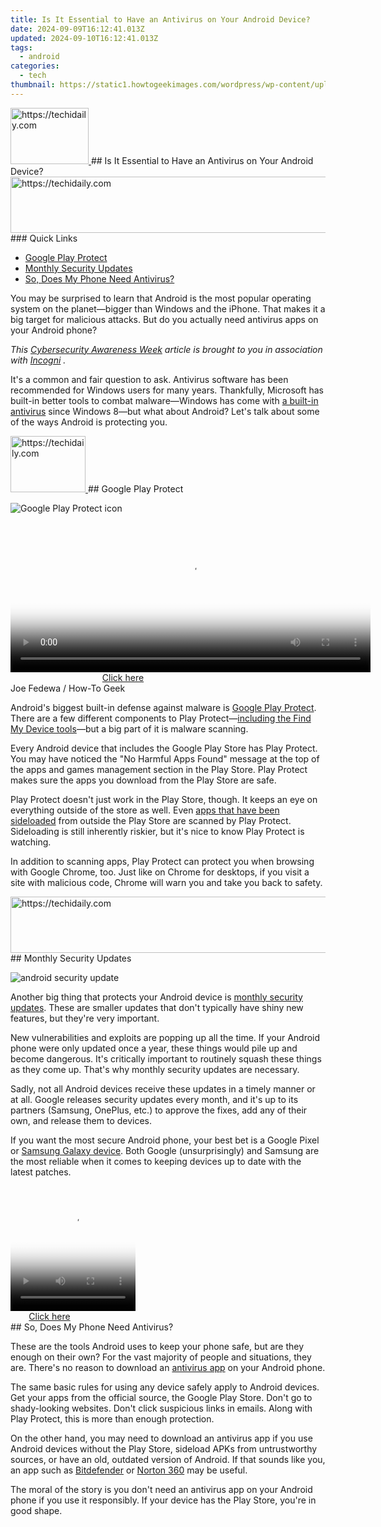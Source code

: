 ```yaml
---
title: Is It Essential to Have an Antivirus on Your Android Device?
date: 2024-09-09T16:12:41.013Z
updated: 2024-09-10T16:12:41.013Z
tags:
  - android
categories:
  - tech
thumbnail: https://static1.howtogeekimages.com/wordpress/wp-content/uploads/wm/2023/10/person-using-a-web-brower-on-the-google-pixel-8-pro-1.jpg
---
```


<!-- affiliate ads begin -->
<a href="https://aligracehair.sjv.io/c/5597632/2115911/19272" target="_top" id="2115911">
  <img src="//a.impactradius-go.com/display-ad/19272-2115911" border="0" alt="https://techidaily.com" width="125" height="90"/>
</a>
<img height="0" width="0" src="https://aligracehair.sjv.io/i/5597632/2115911/19272" style="position:absolute;visibility:hidden;" border="0" />
<!-- affiliate ads end -->
## Is It Essential to Have an Antivirus on Your Android Device?

<!-- affiliate ads begin -->
<a href="https://appsumo.8odi.net/c/5597632/2137380/7443" target="_top" id="2137380">
  <img src="//a.impactradius-go.com/display-ad/7443-2137380" border="0" alt="https://techidaily.com" width="728" height="90"/>
</a>
<img height="0" width="0" src="https://appsumo.8odi.net/i/5597632/2137380/7443" style="position:absolute;visibility:hidden;" border="0" />
<!-- affiliate ads end -->
### Quick Links

* [Google Play Protect](https://some-techniques.techidaily.com/free-vecto-art-and-graphic-sites-compared-whos-the-best-for-2024/)
* [Monthly Security Updates](https://screen-capture.techidaily.com/new-2024-approved-game-on-securing-your-playthroughs-in-win10/)
* [So, Does My Phone Need Antivirus?](https://on-screen-recording.techidaily.com/updated-on-demand-broadcasts-a-guide-to-efficient-recording-for-2024/)

 You may be surprised to learn that Android is the most popular operating system on the planet—bigger than Windows and the iPhone. That makes it a big target for malicious attacks. But do you actually need antivirus apps on your Android phone?

_This_ _[Cybersecurity Awareness Week](https://extra-hints.techidaily.com/2024-approved-achieving-a-natural-sound-curve-dimming-audio-smoothly/)_ _article is brought to you in association with_ _[Incogni](https://facebook-record-videos.techidaily.com/new-100-safe-audio-download-techniques-from-youtube-for-2024/)_ _._ 

 It's a common and fair question to ask. Antivirus software has been recommended for Windows users for many years. Thankfully, Microsoft has built-in better tools to combat malware—Windows has come with [a built-in antivirus](https://hardware-updates.techidaily.com/unveiling-the-power-of-the-lenovo-legion-pro-5i-gen-9-an-exceptional-gaming-laptop-with-an-excellent-price-tag/) since Windows 8—but what about Android? Let's talk about some of the ways Android is protecting you.

<!-- affiliate ads begin -->
<a href="https://25home.pxf.io/c/5597632/2123466/16836" target="_top" id="2123466">
  <img src="//a.impactradius-go.com/display-ad/16836-2123466" border="0" alt="https://techidaily.com" width="120" height="90"/>
</a>
<img height="0" width="0" src="https://25home.pxf.io/i/5597632/2123466/16836" style="position:absolute;visibility:hidden;" border="0" />
<!-- affiliate ads end -->
##  Google Play Protect

![Google Play Protect icon](https://static1.howtogeekimages.com/wordpress/wp-content/uploads/2018/06/Google-Play-Protect-icon-1.png) 

<!-- affiliate ads begin -->
<span id="1983551">
					<video width="576" height="240" style="cursor:pointer"
           poster="//a.impactradius-go.com/display-clicktoplayimage/1983551.png"
           onclick="if(!this.playClicked){this.play();this.setAttribute('controls',true);this.playClicked=true;}">
	   <source src="//a.impactradius-go.com/display-ad/22993-1983551">
	   <img src="//a.impactradius-go.com/display-clicktoplayimage/1983551.png" style="border: none; height: 100%; width: 100%; object-fit: contain">
	</video>
	<div style="width:360px;text-align:center"><a href="javascript:window.open(decodeURIComponent('https%3A%2F%2Fhomestyler.sjv.io%2Fc%2F5597632%2F1983551%2F22993'), '_blank');void(0);">Click here</a></div>
</span>
<img height="0" width="0" src="https://imp.pxf.io/i/5597632/1983551/22993" style="position:absolute;visibility:hidden;" border="0" />
<!-- affiliate ads end -->
Joe Fedewa / How-To Geek

 Android's biggest built-in defense against malware is [Google Play Protect](https://youtube-zero.techidaily.com/king-video-dominance-hashtag-hacks-exposed-for-2024/). There are a few different components to Play Protect—[including the Find My Device tools](https://review-topics.techidaily.com/how-to-transfer-data-from-iphone-xs-max-to-other-iphone-15-pro-devices-drfone-by-drfone-transfer-data-from-ios-transfer-data-from-ios/)—but a big part of it is malware scanning.

 Every Android device that includes the Google Play Store has Play Protect. You may have noticed the "No Harmful Apps Found" message at the top of the apps and games management section in the Play Store. Play Protect makes sure the apps you download from the Play Store are safe.

 Play Protect doesn't just work in the Play Store, though. It keeps an eye on everything outside of the store as well. Even [apps that have been sideloaded](https://facebook-video-content.techidaily.com/updated-unlock-premium-quality-streaming-on-the-worlds-largest-network/) from outside the Play Store are scanned by Play Protect. Sideloading is still inherently riskier, but it's nice to know Play Protect is watching.

 In addition to scanning apps, Play Protect can protect you when browsing with Google Chrome, too. Just like on Chrome for desktops, if you visit a site with malicious code, Chrome will warn you and take you back to safety.

<!-- affiliate ads begin -->
<a href="https://appsumo.8odi.net/c/5597632/2130891/7443" target="_top" id="2130891">
  <img src="//a.impactradius-go.com/display-ad/7443-2130891" border="0" alt="https://techidaily.com" width="728" height="90"/>
</a>
<img height="0" width="0" src="https://appsumo.8odi.net/i/5597632/2130891/7443" style="position:absolute;visibility:hidden;" border="0" />
<!-- affiliate ads end -->
##  Monthly Security Updates

![android security update](https://static1.howtogeekimages.com/wordpress/wp-content/uploads/2021/02/android-security-update.png) 

 Another big thing that protects your Android device is [monthly security updates](https://common-error.techidaily.com/simple-solutions-troubleshooting-and-enhancing-your-file-explorer-on-windows-11/). These are smaller updates that don't typically have shiny new features, but they're very important.

 New vulnerabilities and exploits are popping up all the time. If your Android phone were only updated once a year, these things would pile up and become dangerous. It's critically important to routinely squash these things as they come up. That's why monthly security updates are necessary.

 Sadly, not all Android devices receive these updates in a timely manner or at all. Google releases security updates every month, and it's up to its partners (Samsung, OnePlus, etc.) to approve the fixes, add any of their own, and release them to devices.

 If you want the most secure Android phone, your best bet is a Google Pixel or [Samsung Galaxy device](https://instagram-clips.techidaily.com/new-connecting-consciously-with-content-craftsmen-of-your-realm-for-2024/). Both Google (unsurprisingly) and Samsung are the most reliable when it comes to keeping devices up to date with the latest patches.

<!-- affiliate ads begin -->
<span id="1743243">
					<video width="200" height="200" style="cursor:pointer"
           poster="//a.impactradius-go.com/display-clicktoplayimage/1743243.png"
           onclick="if(!this.playClicked){this.play();this.setAttribute('controls',true);this.playClicked=true;}">
	   <source src="//a.impactradius-go.com/display-ad/19272-1743243">
	   <img src="//a.impactradius-go.com/display-clicktoplayimage/1743243.png" style="border: none; height: 100%; width: 100%; object-fit: contain">
	</video>
	<div style="width:125px;text-align:center"><a href="javascript:window.open(decodeURIComponent('https%3A%2F%2Faligracehair.sjv.io%2Fc%2F5597632%2F1743243%2F19272'), '_blank');void(0);">Click here</a></div>
</span>
<img height="0" width="0" src="https://imp.pxf.io/i/5597632/1743243/19272" style="position:absolute;visibility:hidden;" border="0" />
<!-- affiliate ads end -->
##  So, Does My Phone Need Antivirus?

 These are the tools Android uses to keep your phone safe, but are they enough on their own? For the vast majority of people and situations, they are. There's no reason to download an [antivirus app](https://youtube-stream.techidaily.com/2024-approved-managing-who-accesses-your-youtube-videography/) on your Android phone.

 The same basic rules for using any device safely apply to Android devices. Get your apps from the official source, the Google Play Store. Don't go to shady-looking websites. Don't click suspicious links in emails. Along with Play Protect, this is more than enough protection.

 On the other hand, you may need to download an antivirus app if you use Android devices without the Play Store, sideload APKs from untrustworthy sources, or have an old, outdated version of Android. If that sounds like you, an app such as [Bitdefender](https://www.anrdoezrs.net/links/3607085/type/dlg/sid/UUhtgUeUpU206502/https://play.google.com/store/apps/details?id=com.bitdefender.security&hl=en%5FUS&gl=US) or [Norton 360](https://www.anrdoezrs.net/links/3607085/type/dlg/sid/UUhtgUeUpU206502/https://play.google.com/store/apps/details?id=com.symantec.mobilesecurity) may be useful.

 The moral of the story is you don't need an antivirus app on your Android phone if you use it responsibly. If your device has the Play Store, you're in good shape.

<ins class="adsbygoogle"
     style="display:block"
     data-ad-format="autorelaxed"
     data-ad-client="ca-pub-7571918770474297"
     data-ad-slot="1223367746"></ins>



<ins class="adsbygoogle"
     style="display:block"
     data-ad-client="ca-pub-7571918770474297"
     data-ad-slot="8358498916"
     data-ad-format="auto"
     data-full-width-responsive="true"></ins>


